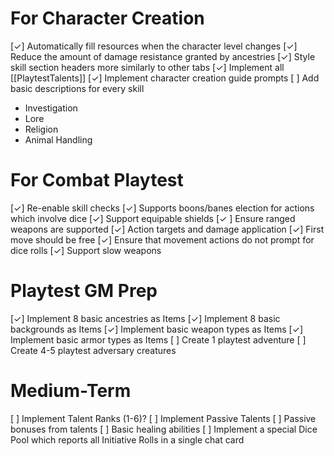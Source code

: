 # For Character Creation
[✓] Automatically fill resources when the character level changes
[✓] Reduce the amount of damage resistance granted by ancestries
[✓] Style skill section headers more similarly to other tabs
[✓] Implement all [[PlaytestTalents]]
[✓] Implement character creation guide prompts
[ ] Add basic descriptions for every skill
- Investigation
- Lore
- Religion
- Animal Handling

# For Combat Playtest
[✓] Re-enable skill checks
[✓] Supports boons/banes election for actions which involve dice
[✓] Support equipable shields
[✓ ] Ensure ranged weapons are supported
[✓] Action targets and damage application
[✓] First move should be free
[✓] Ensure that movement actions do not prompt for dice rolls
[✓] Support slow weapons

# Playtest GM Prep
[✓] Implement 8 basic ancestries as Items
[✓] Implement 8 basic backgrounds as Items
[✓] Implement basic weapon types as Items
[✓] Implement basic armor types as Items
[ ] Create 1 playtest adventure
[ ] Create 4-5 playtest adversary creatures

# Medium-Term
[ ] Implement Talent Ranks (1-6)?
[ ] Implement Passive Talents
[ ] Passive bonuses from talents
[ ] Basic healing abilities
[ ] Implement a special Dice Pool which reports all Initiative Rolls in a single chat card